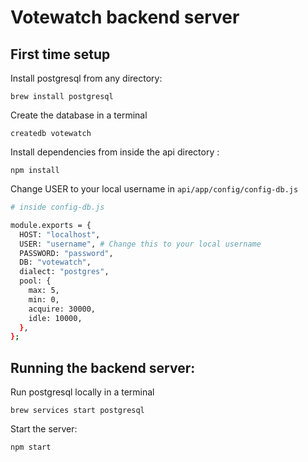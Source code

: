 # Votewatch backend server

## First time setup

Install postgresql from any directory:

```
brew install postgresql
```

Create the database in a terminal

```
createdb votewatch
```

Install dependencies from inside the api directory :

```
npm install
```

Change USER to your local username in `api/app/config/config-db.js`

```bash
# inside config-db.js

module.exports = {
  HOST: "localhost",
  USER: "username", # Change this to your local username
  PASSWORD: "password",
  DB: "votewatch",
  dialect: "postgres",
  pool: {
    max: 5,
    min: 0,
    acquire: 30000,
    idle: 10000,
  },
};
```

## Running the backend server:

Run postgresql locally in a terminal

```
brew services start postgresql
```

Start the server:

```
npm start
```

